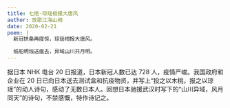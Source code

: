```yaml
---
title: 七绝·琼瑶相报大唐风
author: 放歌江海山阙
date: 2020-02-21
poem: |
  新冠扶桑再度惊，琼瑶相报大唐风。

  纸船明烛送瘟去，异域山川共月明。
---
```


据日本 NHK 电台 20 日报道，日本新冠人数已达 728 人，疫情严峻。我国政府和企业在 20 日已向日本送去测试盒和抗疫物资，并写上“投之以木桃，报之以琼瑶”的动人诗句，感动了无数日本人。回想日本驰援武汉时写下的“山川异域，风月同天”的诗句，不禁感慨，特作诗记之。
